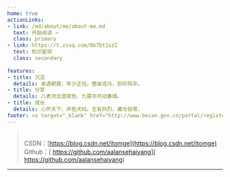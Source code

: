 ```yaml
---
home: true
actionLinks:
- link: /md/about/me/about-me.md
  text: 开始阅读 →
  class: primary
- link: https://t.zsxq.com/0b7bt1szI
  text: 知识星球
  class: secondary  
  
features:
- title: 沉淀
  details: 承遇朝霞，年少正恰。整装戎马，刻印风华。
- title: 分享
  details: 八表流云澄夜色，九霄华月动春城。
- title: 成长
  details: 心怀天下，声色犬码。生有热烈，藏与俗常。
footer: <a target="_blank" href="http://www.beian.gov.cn/portal/registerSystemInfo?recordcode=11030102010881" style="display:inline-block;text-decoration:none;height:20px;line-height:20px;"><img src="http://118.31.168.234/assets/images/sys/beian.png" style="float:left;"/><p style="float:left;height:20px;line-height:20px;margin-top:5px; color:#939393;">京公网安备 *****号</p></a> | GPL Licensed | Copyright © 2019 Tom哥，All rights reserved. 
---
```


> <br/> CSDN：[https://blog.csdn.net/itomge](https://blog.csdn.net/itomge)
> <br/> Github：[ https://github.com/aalansehaiyang]( https://github.com/aalansehaiyang)


---


                                                                                                                                                                                                   
